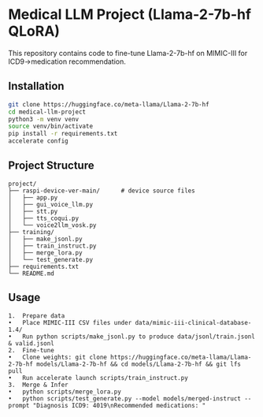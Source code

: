 # Medical LLM Project (Llama-2-7b-hf QLoRA)

This repository contains code to fine-tune Llama-2-7b-hf on MIMIC-III for ICD9→medication recommendation.

## Installation

```bash
git clone https://huggingface.co/meta-llama/Llama-2-7b-hf
cd medical-llm-project
python3 -m venv venv
source venv/bin/activate
pip install -r requirements.txt
accelerate config   
```

## **Project Structure**
```
project/
├── raspi-device-ver-main/      # device source files
│   ├── app.py
│   ├── gui_voice_llm.py
│   ├── stt.py
│   ├── tts_coqui.py
│   └── voice2llm_vosk.py
├── training/
│   ├── make_jsonl.py
│   ├── train_instruct.py
│   ├── merge_lora.py
│   └── test_generate.py
├── requirements.txt
└── README.md

```

## **Usage**
	1.	Prepare data
	•	Place MIMIC-III CSV files under data/mimic-iii-clinical-database-1.4/
	•	Run python scripts/make_jsonl.py to produce data/jsonl/train.jsonl & valid.jsonl
	2.	Fine-tune
	•	Clone weights: git clone https://huggingface.co/meta-llama/Llama-2-7b-hf models/Llama-2-7b-hf && cd models/Llama-2-7b-hf && git lfs pull
	•	Run accelerate launch scripts/train_instruct.py
	3.	Merge & Infer
	•	python scripts/merge_lora.py
	•	python scripts/test_generate.py --model models/merged-instruct --prompt "Diagnosis ICD9: 4019\nRecommended medications: "
